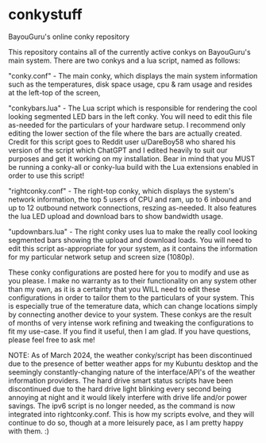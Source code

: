 # conkystuff
BayouGuru's online conky repository

This repository contains all of the currently active conkys on BayouGuru's main system.  There are two conkys and a lua script, named as follows:

"conky.conf" - The main conky, which displays the main system information such as the temperatures, disk space usage, cpu & ram usage and resides at the left-top of the screen, 

"conkybars.lua" - The Lua script which is responsible for rendering the cool looking segmented LED bars in the left conky.  You will need to edit this file as-needed for the particulars of your hardware setup.
I recommend only editing the lower section of the file where the bars are actually created.  Credit for this script goes to Reddit user u/DareBoy58 who shared his version of the script which ChatGPT and I edited heavily to suit our purposes and get it working on my installation.  Bear in mind that you MUST be running a conky-all or conky-lua build with the Lua extensions enabled in order to use this script! 

"rightconky.conf" - The right-top conky, which displays the system's network information, the top 5 users of CPU and ram, up to 6 inbound and up to 12 outbound network connections, reszing as-needed. It also features the lua LED upload and download bars to show bandwidth usage.

"updownbars.lua" - The right conky uses lua to make the really cool looking segmented bars showing the upload and download loads.  You will need to edit this script as-appropriate for your system, as it contains the information for my particular network setup and screen size (1080p).        

These conky configurations are posted here for you to modify and use as you please.  I make no warranty as to their functionality on any system other than my own, as it is a certainty that you WILL need to edit these configurations in order to tailor them to the particulars of your system.  This is especially true of the temerature data, which can change locations simply by connecting another device to your system.  These conkys are the result of months of very intense work refining and tweaking the configurations to fit my use-case.  If you find it useful, then I am glad.  If you have questions, please feel free to ask me!

NOTE:  As of March 2024, the weather conky/script has been discontinued due to the presence of better weather apps for my Kubuntu desktop and the seemingly constantly-changing nature of the interface/API's of the weather information providers.  The hard drive smart status scripts have been discontinued due to the hard drive light blinking every second being annoying at night and it would likely interfere with drive life and/or power savings.  The ipv6 script is no longer needed, as the command is now integrated into rightconky.conf.  This is how my scripts evolve, and they will continue to do so, though at a more leisurely pace, as I am pretty happy with them.  :)
